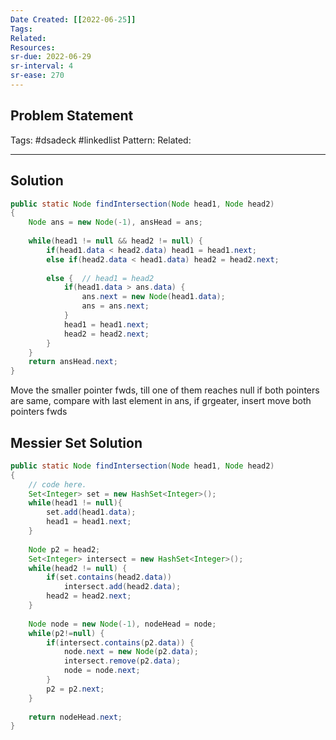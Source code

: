 ```yaml
---
Date Created: [[2022-06-25]]
Tags: 
Related: 
Resources: 
sr-due: 2022-06-29
sr-interval: 4
sr-ease: 270
---
```


## Problem Statement


Tags:  #dsadeck  #linkedlist 
Pattern: 
Related: 

---

## Solution
``` java
public static Node findIntersection(Node head1, Node head2)
{
	Node ans = new Node(-1), ansHead = ans;
	
	while(head1 != null && head2 != null) {
		if(head1.data < head2.data) head1 = head1.next;
		else if(head2.data < head1.data) head2 = head2.next;
		
		else {  // head1 = head2	
			if(head1.data > ans.data) {
				ans.next = new Node(head1.data);
				ans = ans.next;
			}
			head1 = head1.next;
			head2 = head2.next;
		}
	}
	return ansHead.next;
}
```

Move the smaller pointer fwds, till one of them reaches null
if both pointers are same, compare with last element in ans, if grgeater, insert
move both pointers fwds

## Messier Set Solution

``` java
public static Node findIntersection(Node head1, Node head2)
{
	// code here.
	Set<Integer> set = new HashSet<Integer>();
	while(head1 != null){
		set.add(head1.data);
		head1 = head1.next;
	}
	
	Node p2 = head2;
	Set<Integer> intersect = new HashSet<Integer>();
	while(head2 != null) {
		if(set.contains(head2.data))
			intersect.add(head2.data);
		head2 = head2.next;
	}
	
	Node node = new Node(-1), nodeHead = node;
	while(p2!=null) {
		if(intersect.contains(p2.data)) {
			node.next = new Node(p2.data);
			intersect.remove(p2.data);
			node = node.next;
		}
		p2 = p2.next;
	}
	
	return nodeHead.next;
}
```
